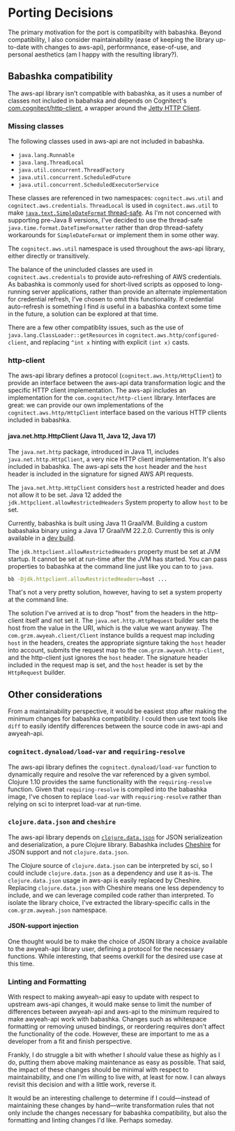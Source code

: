 # Porting Decisions

The primary motivation for the port is compatibilty with
babashka. Beyond compatibility, I also consider maintainability (ease
of keeping the library up-to-date with changes to aws-api),
performnance, ease-of-use, and personal aesthetics (am I happy with
the resulting library?).

## Babashka compatibility

The aws-api library isn't compatible with babashka, as it uses a
number of classes not included in babahska and depends on Cognitect's
[com.cognitect/http-client][], a wrapper around the [Jetty HTTP
Client][jetty-http-client].

### Missing classes

[com.cognitect/http-client]: https://search.maven.org/artifact/com.cognitect/http-client/1.0.111/jar
[jetty-http-client]: https://www.eclipse.org/jetty/documentation/jetty-9/index.html#http-client

The following classes used in aws-api are not included in
babashka.

* `java.lang.Runnable`
* `java.lang.ThreadLocal`
* `java.util.concurrent.ThreadFactory`
* `java.util.concurrent.ScheduledFuture`
* `java.util.concurrent.ScheduledExecutorService`

These classes are referenced in two namespaces: `cognitect.aws.util`
and `cognitect.aws.credentials`. `ThreadLocal` is used in
`cognitect.aws.util` to make [`java.text.SimpleDateFormat`
thread-safe][simple-date-format-bug]. As I'm not concerned with
supporting pre-Java 8 versions, I've decided to use the thread-safe
`java.time.format.DateTimeFormatter` rather than drop thread-safety
workarounds for `SimpleDateFormat` or implement them in some other
way.

[simple-date-format-bug]: http://bugs.sun.com/bugdatabase/view_bug.do?bug_id=4228335

The `cognitect.aws.util` namespace is used throughout the aws-api
library, either directly or transitively.

The balance of the unincluded classes are used in
`cognitect.aws.credentials` to provide auto-refreshing of AWS
credentials. As babashka is commonly used for short-lived scripts as
opposed to long-running server applications, rather than provide an
alternate implementation for credential refresh, I've chosen to omit
this functionality. If credential auto-refresh is something I find
_is_ useful in a babashka context some time in the future, a solution
can be explored at that time.

There are a few other compatiblity issues, such as the use of
`java.lang.ClassLoader::getResources` in
`cognitect.aws.http/configured-client`, and replacing `^int x` hinting
with explicit `(int x)` casts.

### http-client

The aws-api library defines a protocol
(`cognitect.aws.http/HttpClient`) to provide an interface between the
aws-api data transformation logic and the specific HTTP client
implementation. The aws-api includes an implementation for the
`com.cognitect/http-client` library. Interfaces are great: we can
provide our own implementations of the `cognitect.aws.http/HttpClient`
interface based on the various HTTP clients included in babashka.

#### java.net.http.HttpClient (Java 11, Java 12, Java 17)

The `java.net.http` package, introduced in Java 11, includes
`java.net.http.HttpClient`, a very nice HTTP client implementation. It's
also included in babashka. The aws-api sets the `host` header and the
`host` header is included in the signature for signed AWS API requests.

The `java.net.http.HttpClient` considers `host` a restricted header and
does not allow it to be set. Java 12 added the
`jdk.httpclient.allowRestrictedHeaders` System property to allow
`host` to be set.

[aws-api-host-header]: https://github.com/cognitect-labs/aws-api/blob/79719242587b696acbd160c258d7935595bdc3d1/src/cognitect/aws/client.clj#L59

Currently, babashka is built using Java 11 GraalVM. Building a custom
babashaka binary using a Java 17 GraalVM 22.2.0. Currently this is
only available in a [dev build][graalvm-ce-dev-builds].

The `jdk.httpclient.allowRestrictedHeaders` property must be set at
JVM startup. It cannot be set at run-time after the JVM has
started. You can pass properties to babashka at the command line just
like you can to to `java`.

```bash
bb -Djdk.httpclient.allowRestrictedHeaders=host ...
```

[graalvm-ce-dev-builds]: https://github.com/graalvm/graalvm-ce-dev-builds/releases

That's not a very pretty solution, however, having to set a system
property at the command line.

The solution I've arrived at is to drop "host" from the headers in the
http-client itself and not set it. The `java.net.http.HttpRequest`
builder sets the host from the value in the URI, which is the value we
want anyway. The `com.grzm.awyeah.client/Client` instance builds a
request map including `host` in the headers, creates the appropriate
signture taking the `host` header into account, submits the request
map to the `com.grzm.awyeah.http-client`, and the http-client just
ignores the `host` header. The signature header included in the
request map is set, and the `host` header is set by the `HttpRequest`
builder.

## Other considerations

From a maintainability perspective, it would be easiest stop after
making the minimum changes for babashka compatibility. I could then
use text tools like `diff` to easily identify differences between the
source code in aws-api and awyeah-api.

### `cognitect.dynaload/load-var` and `requiring-resolve`

The aws-api library defines the `cognitect.dynaload/load-var` function
to dynamically require and resolve the var referenced by a given
symbol. Clojure 1.10 provides the same functionality with the
`requiring-resolve` function. Given that `requiring-resolve` is
compiled into the babashka image, I've chosen to replace `load-var`
with `requiring-resolve` rather than relying on sci to interpret
load-var at run-time.

### `clojure.data.json` and `cheshire`

The aws-api library depends on
[`clojure.data.json`][clojure.data.json] for JSON serializeation and
deserialization, a pure Clojure library. Babashka includes
[Cheshire][] for JSON support and not `clojure.data.json`.

[clojure.data.json]: https://github.com/clojure/data.json
[Cheshire]: https://github.com/dakrone/cheshire

The Clojure source of `clojure.data.json` can be interpreted by sci,
so I could include `clojure.data.json` as a dependency and use it
as-is. The `clojure.data.json` usage in aws-api is easily replaced by
Cheshire. Replacing `clojure.data.json` with Cheshire means one less
dependency to include, and we can leverage compiled code rather than
interpreted. To isolate the library choice, I've extracted the
library-specific calls in the `com.grzm.awyeah.json` namespace.

#### JSON-support injection

One thought would be to make the choice of JSON library a choice
available to the awyeah-api library user, defining a protocol for the
necessary functions. While interesting, that seems overkill for the
desired use case at this time.

### Linting and Formatting

With respect to making awyeah-api easy to update with respect to
upstream aws-api changes, it would make sense to limit the number of
differences between awyeah-api and aws-api to the minimum required to
make awyeah-api work with babashka. Changes such as whitespace
formatting or removing unused bindings, or reordering requires don't
affect the functionality of the code. However, these are important to
me as a developer from a fit and finish perspective.

Frankly, I do struggle a bit with whether I _should_ value these as
highly as I do, putting them above making maintenance as easy as
possible. That said, the impact of these changes should be minimal
with respect to maintainability, and one I'm willing to live with, at
least for now. I can always revisit this decision and with a little
work, reverse it.

It would be an interesting challenge to determine if I could—instead
of maintaining these changes by hand—write transformation rules that
not only include the changes necessary for babashka compatibility, but
also the formatting and linting changes I'd like. Perhaps someday.
